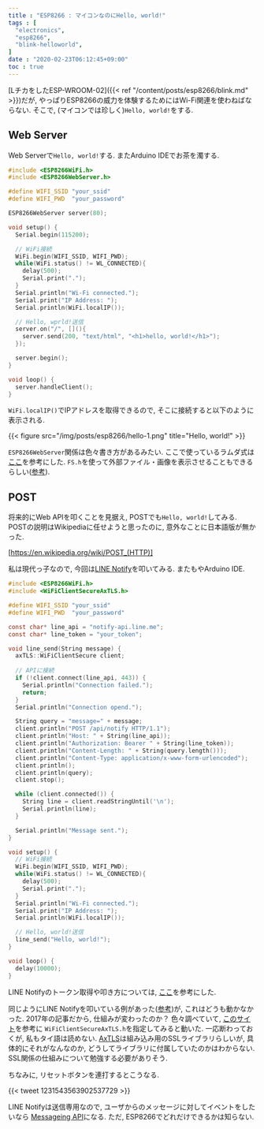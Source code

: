 ```yaml
---
title : "ESP8266 : マイコンなのにHello, world!"
tags : [
  "electronics",
  "esp8266",
  "blink-helloworld",
]
date : "2020-02-23T06:12:45+09:00"
toc : true
---
```


[LチカをしたESP-WROOM-02]({{< ref "/content/posts/esp8266/blink.md" >}})だが, 
やっぱりESP8266の威力を体験するためにはWi-Fi関連を使わねばならない. 
そこで, (マイコンでは珍しく)`Hello, world!`をする. 

<!--more-->

## Web Server

Web Serverで`Hello, world!`する. 
またArduino IDEでお茶を濁する. 

```c
#include <ESP8266WiFi.h>
#include <ESP8266WebServer.h>

#define WIFI_SSID "your_ssid"
#define WIFI_PWD  "your_password"

ESP8266WebServer server(80);

void setup() {
  Serial.begin(115200);

  // WiFi接続
  WiFi.begin(WIFI_SSID, WIFI_PWD);
  while(WiFi.status() != WL_CONNECTED){
    delay(500);
    Serial.print(".");
  }
  Serial.println("Wi-Fi connected.");
  Serial.print("IP Address: ");
  Serial.println(WiFi.localIP());

  // Hello, wprld!送信
  server.on("/", [](){
    server.send(200, "text/html", "<h1>hello, world!</h1>");
  });

  server.begin();
}

void loop() {
  server.handleClient();
}
```

`WiFi.localIP()`でIPアドレスを取得できるので, そこに接続すると以下のように表示される. 


{{< figure src="/img/posts/esp8266/hello-1.png" title="Hello, world!" >}}

`ESP8266WebServer`関係は色々書き方があるみたい. 
ここで使っているラムダ式は
[ここ](https://iot.keicode.com/esp8266/esp8266-webserver.php)を参考にした.
`FS.h`を使って外部ファイル・画像を表示させることもできるらしい([参考](https://qiita.com/cyclon2joker/items/f293b613d866e046b062)).

## POST

将来的にWeb APIを叩くことを見据え, POSTでも`Hello, world!`してみる. 
POSTの説明はWikipediaに任せようと思ったのに, 
意外なことに日本語版が無かった. 

[https://en.wikipedia.org/wiki/POST_(HTTP)]

私は現代っ子なので, 今回は[LINE Notify](https://notify-bot.line.me/ja/)を叩いてみる. 
またもやArduino IDE. 

```c
#include <ESP8266WiFi.h>
#include <WiFiClientSecureAxTLS.h>

#define WIFI_SSID "your_ssid"
#define WIFI_PWD  "your_password"

const char* line_api = "notify-api.line.me";
const char* line_token = "your_token";

void line_send(String message) {
  axTLS::WiFiClientSecure client;
  
  // APIに接続
  if (!client.connect(line_api, 443)) {
    Serial.println("Connection failed.");
    return;
  }
  Serial.println("Connection opend.");

  String query = "message=" + message;
  client.println("POST /api/notify HTTP/1.1");
  client.println("Host: " + String(line_api));
  client.println("Authorization: Bearer " + String(line_token));
  client.println("Content-Length: " + String(query.length()));
  client.println("Content-Type: application/x-www-form-urlencoded");
  client.println();
  client.println(query);
  client.stop();

  while (client.connected()) {
    String line = client.readStringUntil('\n');
    Serial.println(line);
  }

  Serial.println("Message sent.");
}

void setup() {
  // WiFi接続
  WiFi.begin(WIFI_SSID, WIFI_PWD);
  while(WiFi.status() != WL_CONNECTED){
    delay(500);
    Serial.print(".");
  }
  Serial.println("Wi-Fi connected.");
  Serial.print("IP Address: ");
  Serial.println(WiFi.localIP());

  // Hello, world!送信
  line_send("Hello, world!");
}

void loop() {
  delay(10000);
}
```

LINE Notifyのトークン取得や叩き方については, [ここ](https://qiita.com/iitenkida7/items/576a8226ba6584864d95)を参考にした. 

同じようにLINE Notifyを叩いている例があった([参考](https://next.rikunabi.com/journal/20170719_t12_iq/))が, 
これはどうも動かなかった. 
2017年の記事だから, 仕組みが変わったのか？
色々調べていて, 
[このサイト](https://www.ioxhop.com/article/47/esp8266-esp8285-%E0%B8%81%E0%B8%B1%E0%B8%9A%E0%B8%81%E0%B8%B2%E0%B8%A3%E0%B8%AA%E0%B9%88%E0%B8%87%E0%B8%81%E0%B8%B2%E0%B8%A3%E0%B9%81%E0%B8%88%E0%B9%89%E0%B8%87%E0%B9%80%E0%B8%95%E0%B8%B7%E0%B8%AD%E0%B8%99%E0%B9%80%E0%B8%82%E0%B9%89%E0%B8%B2-line)を参考に
`WiFiClientSecureAxTLS.h`を指定してみると動いた. 
一応断わっておくが, 私もタイ語は読めない. 
[AxTLS](http://axtls.sourceforge.net/)は組み込み用のSSLライブラリらしいが, 
具体的にそれがなんなのか, 
どうしてライブラリに付属していたのかはわからない. 
SSL関係の仕組みについて勉強する必要がありそう. 

ちなみに, リセットボタンを連打するとこうなる. 

{{< tweet 1231543563902537729 >}}

LINE Notifyは送信専用なので, 
ユーザからのメッセージに対してイベントをしたいなら
[Messageing API](https://developers.line.biz/ja/services/messaging-api/)になる. 
ただ, ESP8266でどれだけできるかは知らない. 

